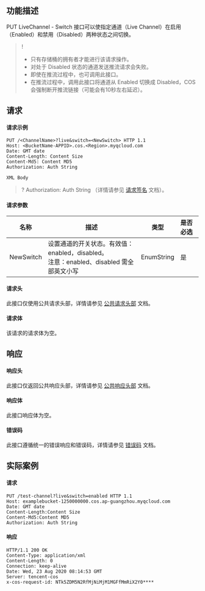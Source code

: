 ## 功能描述

PUT LiveChannel - Switch 接口可以使指定通道（Live Channel）在启用（Enabled）和禁用（Disabled）两种状态之间切换。

>!
> - 只有存储桶的拥有者才能进行该请求操作。
> - 对处于 Disabled 状态的通道发送推流请求会失败。
> - 即使在推流过程中，也可调用此接口。
> - 在推流过程中，调用此接口将通道从 Enabled 切换成 Disabled，COS 会强制断开推流链接（可能会有10秒左右延迟）。

## 请求

#### 请求示例

```plaintext
PUT /<ChannelName>?live&switch=<NewSwitch> HTTP 1.1
Host: <BucketName-APPID>.cos.<Region>.myqcloud.com
Date: GMT date
Content-Length: Content Size
Content-Md5: Content MD5
Authorization: Auth String

XML Body
```

> ? Authorization: Auth String （详情请参见 [请求签名](https://cloud.tencent.com/document/product/436/7778) 文档）。


#### 请求参数

| 名称      | 描述                                                         | 类型       | 是否必选 |
| --------- | ------------------------------------------------------------ | ---------- | :------- |
| NewSwitch | 设置通道的开关状态。有效值：enabled，disabled。<br/>注意：enabled、disabled 需全部英文小写 | EnumString | 是       |




#### 请求头

此接口仅使用公共请求头部，详情请参见 [公共请求头部](https://cloud.tencent.com/document/product/436/7728) 文档。

#### 请求体

该请求的请求体为空。

## 响应

#### 响应头

此接口仅返回公共响应头部，详情请参见 [公共响应头部](https://cloud.tencent.com/document/product/436/7729) 文档。

#### 响应体

此接口响应体为空。
#### 错误码

此接口遵循统一的错误响应和错误码，详情请参见 [错误码](https://cloud.tencent.com/document/product/436/7730) 文档。

## 实际案例

#### 请求

```plaintext
PUT /test-channel?live&switch=enabled HTTP 1.1
Host: examplebucket-1250000000.cos.ap-guangzhou.myqcloud.com
Date: GMT date
Content-Length:Content Size
Content-Md5:Content MD5
Authorization: Auth String

```

#### 响应
```plaintext
HTTP/1.1 200 OK
Content-Type: application/xml
Content-Length: 0
Connection: keep-alive
Date: Wed, 23 Aug 2020 08:14:53 GMT
Server: tencent-cos
x-cos-request-id: NTk5ZDM5N2RfMjNiMjM1MGFfMmRiX2Y0****
```
